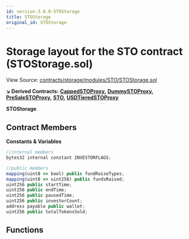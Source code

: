 ```yaml
---
id: version-3.0.0-STOStorage
title: STOStorage
original_id: STOStorage
---
```


# Storage layout for the STO contract \(STOStorage.sol\)

View Source: [contracts/storage/modules/STO/STOStorage.sol](https://github.com/remon-nashid/polymath-core/tree/0c5593835be9dcec69d8de5b12eb17bc7cd77adc/contracts/storage/modules/STO/STOStorage.sol)

**↘ Derived Contracts:** [**CappedSTOProxy**](cappedstoproxy.md)**,** [**DummySTOProxy**](dummystoproxy.md)**,** [**PreSaleSTOProxy**](presalestoproxy.md)**,** [**STO**](sto.md)**,** [**USDTieredSTOProxy**](usdtieredstoproxy.md)

**STOStorage**

## Contract Members

**Constants & Variables**

```javascript
//internal members
bytes32 internal constant INVESTORFLAGS;

//public members
mapping(uint8 => bool) public fundRaiseTypes;
mapping(uint8 => uint256) public fundsRaised;
uint256 public startTime;
uint256 public endTime;
uint256 public pausedTime;
uint256 public investorCount;
address payable public wallet;
uint256 public totalTokensSold;
```

## Functions


